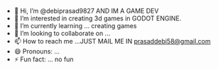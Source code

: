 - 👋 Hi, I’m @debiprasad9827 AND IM A GAME DEV
- 👀 I’m interested in creating 3d games in GODOT ENGINE.
- 🌱 I’m currently learning ... creating games
- 💞️ I’m looking to collaborate on ...
- 📫 How to reach me ...JUST MAIL ME IN prasaddebi58@gmail.com
- 😄 Pronouns: ...
- ⚡ Fun fact: ... no fun

<!---
debiprasad9827/debiprasad9827 is a ✨ special ✨ repository because its `README.md` (this file) appears on your GitHub profile.
You can click the Preview link to take a look at your changes.
--->
